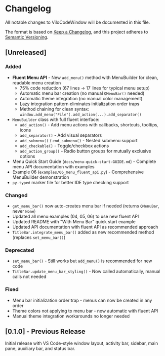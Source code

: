 # Changelog

All notable changes to ViloCodeWindow will be documented in this file.

The format is based on [Keep a Changelog](https://keepachangelog.com/en/1.0.0/),
and this project adheres to [Semantic Versioning](https://semver.org/spec/v2.0.0.html).

## [Unreleased]

### Added
- **Fluent Menu API** - New `add_menu()` method with MenuBuilder for clean, readable menu creation
  - 75% code reduction (67 lines → 17 lines for typical menu setup)
  - Automatic menu bar creation (no manual `QMenuBar()` needed)
  - Automatic theme integration (no manual color management)
  - Lazy integration pattern eliminates initialization order traps
  - Method chaining for clean syntax: `window.add_menu("File").add_action(...).add_separator()`
- `MenuBuilder` class with full fluent interface:
  - `add_action()` - Add menu actions with callbacks, shortcuts, tooltips, icons
  - `add_separator()` - Add visual separators
  - `add_submenu()` / `end_submenu()` - Nested submenu support
  - `add_checkable()` - Toggle/checkbox actions
  - `add_action_group()` - Radio button groups for mutually exclusive options
- Menu Quick Start Guide (`docs/menu-quick-start-GUIDE.md`) - Complete menu API documentation with examples
- Example 06 (`examples/06_menu_fluent_api.py`) - Comprehensive MenuBuilder demonstration
- `py.typed` marker file for better IDE type checking support

### Changed
- `get_menu_bar()` now auto-creates menu bar if needed (returns `QMenuBar`, never `None`)
- Updated all menu examples (04, 05, 06) to use new fluent API
- Updated README with "With Menu Bar" quick start example
- Updated API documentation with fluent API as recommended approach
- `TitleBar.integrate_menu_bar()` added as new recommended method (replaces `set_menu_bar()`)

### Deprecated
- `set_menu_bar()` - Still works but `add_menu()` is recommended for new code
- `TitleBar.update_menu_bar_styling()` - Now called automatically, manual calls not needed

### Fixed
- Menu bar initialization order trap - menus can now be created in any order
- Theme colors not applying to menu bar - now automatic with fluent API
- Manual theme integration workarounds no longer needed

## [0.1.0] - Previous Release

Initial release with VS Code-style window layout, activity bar, sidebar, main pane, auxiliary bar, and status bar.
